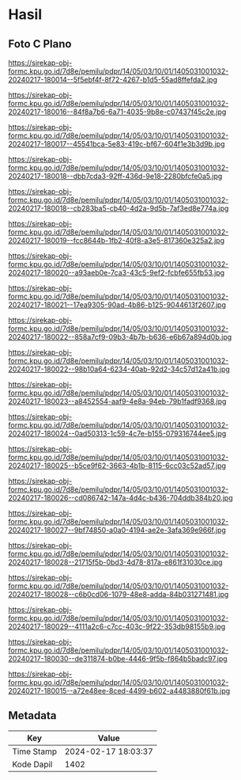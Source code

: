 # Hasil

## Foto C Plano

https://sirekap-obj-formc.kpu.go.id/7d8e/pemilu/pdpr/14/05/03/10/01/1405031001032-20240217-180014--5f5ebf4f-8f72-4267-b1d5-55ad8ffefda2.jpg

https://sirekap-obj-formc.kpu.go.id/7d8e/pemilu/pdpr/14/05/03/10/01/1405031001032-20240217-180016--84f8a7b6-6a71-4035-9b8e-c07437f45c2e.jpg

https://sirekap-obj-formc.kpu.go.id/7d8e/pemilu/pdpr/14/05/03/10/01/1405031001032-20240217-180017--45541bca-5e83-419c-bf67-604f1e3b3d9b.jpg

https://sirekap-obj-formc.kpu.go.id/7d8e/pemilu/pdpr/14/05/03/10/01/1405031001032-20240217-180018--dbb7cda3-92ff-436d-9e18-2280bfcfe0a5.jpg

https://sirekap-obj-formc.kpu.go.id/7d8e/pemilu/pdpr/14/05/03/10/01/1405031001032-20240217-180018--cb283ba5-cb40-4d2a-9d5b-7af3ed8e774a.jpg

https://sirekap-obj-formc.kpu.go.id/7d8e/pemilu/pdpr/14/05/03/10/01/1405031001032-20240217-180019--fcc8644b-1fb2-40f8-a3e5-817360e325a2.jpg

https://sirekap-obj-formc.kpu.go.id/7d8e/pemilu/pdpr/14/05/03/10/01/1405031001032-20240217-180020--a93aeb0e-7ca3-43c5-9ef2-fcbfe655fb53.jpg

https://sirekap-obj-formc.kpu.go.id/7d8e/pemilu/pdpr/14/05/03/10/01/1405031001032-20240217-180021--17ea9305-90ad-4b86-b125-9044613f2607.jpg

https://sirekap-obj-formc.kpu.go.id/7d8e/pemilu/pdpr/14/05/03/10/01/1405031001032-20240217-180022--858a7cf9-09b3-4b7b-b636-e6b67a894d0b.jpg

https://sirekap-obj-formc.kpu.go.id/7d8e/pemilu/pdpr/14/05/03/10/01/1405031001032-20240217-180022--98b10a64-6234-40ab-92d2-34c57d12a41b.jpg

https://sirekap-obj-formc.kpu.go.id/7d8e/pemilu/pdpr/14/05/03/10/01/1405031001032-20240217-180023--a8452554-aaf9-4e8a-94eb-79b1fadf9368.jpg

https://sirekap-obj-formc.kpu.go.id/7d8e/pemilu/pdpr/14/05/03/10/01/1405031001032-20240217-180024--0ad50313-1c59-4c7e-b155-079316744ee5.jpg

https://sirekap-obj-formc.kpu.go.id/7d8e/pemilu/pdpr/14/05/03/10/01/1405031001032-20240217-180025--b5ce9f62-3663-4b1b-8115-6cc03c52ad57.jpg

https://sirekap-obj-formc.kpu.go.id/7d8e/pemilu/pdpr/14/05/03/10/01/1405031001032-20240217-180026--cd086742-147a-4d4c-b436-704ddb384b20.jpg

https://sirekap-obj-formc.kpu.go.id/7d8e/pemilu/pdpr/14/05/03/10/01/1405031001032-20240217-180027--9bf74850-a0a0-4194-ae2e-3afa369e966f.jpg

https://sirekap-obj-formc.kpu.go.id/7d8e/pemilu/pdpr/14/05/03/10/01/1405031001032-20240217-180028--21715f5b-0bd3-4d78-817a-e861f31030ce.jpg

https://sirekap-obj-formc.kpu.go.id/7d8e/pemilu/pdpr/14/05/03/10/01/1405031001032-20240217-180028--c6b0cd06-1079-48e8-adda-84b031271481.jpg

https://sirekap-obj-formc.kpu.go.id/7d8e/pemilu/pdpr/14/05/03/10/01/1405031001032-20240217-180029--4111a2c6-c7cc-403c-9f22-353db98155b9.jpg

https://sirekap-obj-formc.kpu.go.id/7d8e/pemilu/pdpr/14/05/03/10/01/1405031001032-20240217-180030--de311874-b0be-4446-9f5b-f864b5badc97.jpg

https://sirekap-obj-formc.kpu.go.id/7d8e/pemilu/pdpr/14/05/03/10/01/1405031001032-20240217-180015--a72e48ee-8ced-4499-b602-a4483880f61b.jpg


## Metadata

| Key        | Value               |
| ---------- | ------------------- |
| Time Stamp | 2024-02-17 18:03:37 |
| Kode Dapil | 1402                |



